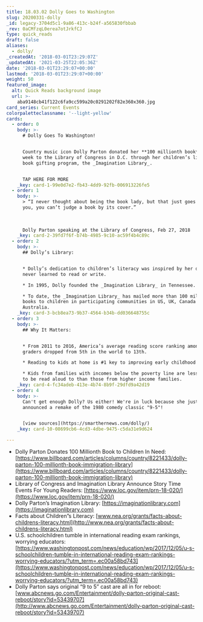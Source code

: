 ```yaml
---
title: 18.03.02 Dolly Goes to Washington
slug: 20200331-dolly
_id: legacy-3704d5c1-9a86-413c-b24f-a565830fbbab
_rev: 0aCMfzqL0erea7otJrkfCJ
type: quick_reads
draft: false
aliases:
  - dolly/
_createdAt: '2018-03-01T23:29:07Z'
_updatedAt: '2021-03-25T22:05:36Z'
date: '2018-03-01T23:29:07+00:00'
lastmod: '2018-03-01T23:29:07+00:00'
weight: 50
featured_image:
  alt: Quick Reads background image
  url: >-
    aba9148cb41f122c6fa9cc599a20c0291202f82e360x360.jpg
card_series: Current Events
colorpaletteclassname: '--light-yellow'
cards:
  - order: 0
    body: >-
      # Dolly Goes To Washington!


      Country music icon Dolly Parton donated her **100 millionth book** this
      week to the Library of Congress in D.C. through her children’s literacy &
      book gifting program, the _Imagination Library_.


      TAP HERE FOR MORE
    _key: card-1-99e0d7e2-fb43-4dd9-92fb-006913226fe5
  - order: 1
    body: >-
      > “I never thought about being the book lady, but that just goes to show
      you, you can’t judge a book by its cover.”  
        
        
        
      Dolly Parton speaking at the Library of Congress, Feb 27, 2018
    _key: card-2-39fd7f6f-b74b-4985-9c10-ac59f4b4c89c
  - order: 2
    body: >-
      ## Dolly’s Library:


      * Dolly’s dedication to children’s literacy was inspired by her dad, who
      never learned to read or write.

      * In 1995, Dolly founded the _Imagination Library_ in Tennessee.

      * To date, the _Imagination Library_ has mailed more than 100 million free
      books to children in participating communities in US, UK, Canada &
      Australia.
    _key: card-3-bcb8ea73-9b37-4564-b34b-dd036648755c
  - order: 3
    body: >-
      ## Why It Matters:


      * From 2011 to 2016, America’s average reading score ranking among 4th
      graders dropped from 5th in the world to 13th.

      * Reading to kids at home is #1 key to improving early childhood literacy.

      * Kids from families with incomes below the poverty line are less likely
      to be read aloud to than those from higher income families.
    _key: card-4-fc34adeb-413e-4b74-8b9f-29dfd9a42d19
  - order: 4
    body: >-
      Can't get enough Dolly? Us either! We're in luck because she just
      announced a remake of the 1980 comedy classic "9-5"!


      [view sources](https://smarthernews.com/dolly/)
    _key: card-10-08699cb6-4cd3-4dbe-9475-c5da31e9d624

---
```

* Dolly Parton Donates 100 Millionth Book to Children In Need: [https://www.billboard.com/articles/columns/country/8221433/dolly-parton-100-millionth-book-immigration-library](https://www.billboard.com/articles/columns/country/8221433/dolly-parton-100-millionth-book-immigration-library)
* Library of Congress and Imagination Library Announce Story Time Events For Young Readers: [https://www.loc.gov/item/prn-18-020/](https://www.loc.gov/item/prn-18-020/)
* Dolly Parton’s Imagination Library: [https://imaginationlibrary.com](https://imaginationlibrary.com)
* Facts about Children”s Literacy: [www.nea.org/grants/facts-about-childrens-literacy.html](http://www.nea.org/grants/facts-about-childrens-literacy.html)
* U.S. schoolchildren tumble in international reading exam rankings, worrying educators: [https://www.washingtonpost.com/news/education/wp/2017/12/05/u-s-schoolchildren-tumble-in-international-reading-exam-rankings-worrying-educators/?utm_term=.ec00a58bd743](https://www.washingtonpost.com/news/education/wp/2017/12/05/u-s-schoolchildren-tumble-in-international-reading-exam-rankings-worrying-educators/?utm_term=.ec00a58bd743)
* Dolly Parton says original “9 to 5” cast are all in for reboot: [www.abcnews.go.com/Entertainment/dolly-parton-original-cast-reboot/story?id=53439707](http://www.abcnews.go.com/Entertainment/dolly-parton-original-cast-reboot/story?id=53439707)